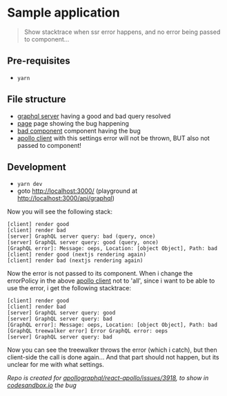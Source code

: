 # Sample application
> Show stacktrace when ssr error happens, and no error being passed to component...

## Pre-requisites

- `yarn`

## File structure

- [graphql server](./pages/api/graphql/index.ts#L10) having a good and bad query resolved
- [page](./pages/index.tsx) page showing the bug happening
- [bad component](./modules/bad/bad.tsx) component having the bug
- [apollo client](./lib/apollo.tsx#L190) with this settings error will not be thrown, BUT also not passed to component!


## Development

- `yarn dev`
- goto [http://localhost:3000/](http://localhost:3000/) (playground at [http://localhost:3000/api/graphql](http://localhost:3000/api/graphql))

Now you will see the following stack:

```
[client] render good
[client] render bad
[server] GraphQL server query: bad (query, once)
[server] GraphQL server query: good (query, once)
[GraphQL error]: Message: oeps, Location: [object Object], Path: bad
[client] render good (nextjs rendering again)
[client] render bad (nextjs rendering again)
```

Now the error is not passed to its component. When i change the errorPolicy in the above [apollo client](./lib/apollo.tsx#L190) not to 'all', since i want to be able to use the error, i get the following stacktrace:

```
[client] render good
[client] render bad
[server] GraphQL server query: good
[server] GraphQL server query: bad
[GraphQL error]: Message: oeps, Location: [object Object], Path: bad
[GraphQL treewalker error] Error GraphQL error: oeps
[server] GraphQL server query: bad
```

Now you can see the treewalker throws the error (which i catch), but then client-side the call is done again... And that part should not happen, but its unclear for me with what settings.

_Repo is created for [apollographql/react-apollo/issues/3918](https://github.com/apollographql/react-apollo/issues/3918), to show in [codesandbox.io](https://codesandbox.io/s/github/maapteh/sandbox-react-apollo-issues-3918) the bug_
